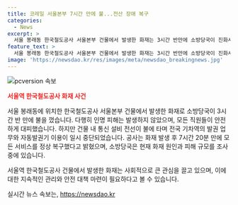 ```yaml
---
title: 코레일 서울본부 7시간 만에 불...전산 장애 복구
categories:
  - News
excerpt: >
  서울 봉래동 한국철도공사 서울본부 건물에서 발생한 화재는 3시간 반만에 소방당국이 진화시켰다. 건물내 30여 명의 직원은 모두 대피해 인명피해는 없었고, 서비스는 7시간 20분 만에 정상화됐다. 화재로 인한 통신 설비 손상으로 역 발권 업무와 자동발권기 이용이 일시 중단됐으며, 화재 원인과 피해 규모는 조사중이다.
feature_text: >
  서울 봉래동 한국철도공사 서울본부 건물에서 발생한 화재는 3시간 반만에 소방당국이 진화시켰다. 건물내 30여 명의 직원은 모두 대피해 인명피해는 없었고, 서비스는 7시간 20분 만에 정상화됐다. 화재로 인한 통신 설비 손상으로 역 발권 업무와 자동발권기 이용이 일시 중단됐으며, 화재 원인과 피해 규모는 조사중이다.
image: 'https://newsdao.kr/res/images/meta/newsdao_breakingnews.jpg'
---
```


<p><img src="https://newsdao.kr/res/images/meta/newsdao_breakingnews.jpg" alt="pcversion 속보" /></p>

<p><b><span style="color: #ee2323;">서울역 한국철도공사 화재 사건</span></b></p>

<p>서울 봉래동에 위치한 한국철도공사 서울본부 건물에서 발생한 화재로 소방당국이 3시간 반 만에 불을 껐습니다. 다행히 인명 피해는 발생하지 않았으며, 모든 직원들이 안전하게 대피했습니다. 하지만 건물 내 통신 설비 전선이 불에 타며 전국 기차역의 발권 업무와 자동발권기 이용이 일시 중단되었습니다. 공사는 화재 발생 후 7시간 20분 만에 모든 서비스를 정상 복구했다고 밝혔으며, 소방당국은 현재 화재 원인과 피해 규모를 조사 중에 있습니다.</p>

<p>서울역 한국철도공사 건물에서 발생한 화재는 사회적으로 큰 관심을 끌고 있으며, 이에 대한 지속적인 관리와 안전 대책 마련이 필요하다고 볼 수 있습니다.</p>
실시간 뉴스 속보는, <a href="https://newsdao.kr" rel="dofollow">https://newsdao.kr</a>


